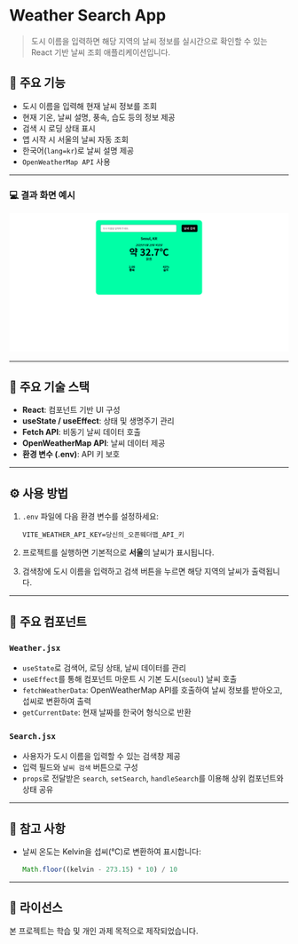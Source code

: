 # Weather Search App

> 도시 이름을 입력하면 해당 지역의 날씨 정보를 실시간으로 확인할 수 있는 React 기반 날씨 조회 애플리케이션입니다.

## 📌 주요 기능

- 도시 이름을 입력해 현재 날씨 정보를 조회
- 현재 기온, 날씨 설명, 풍속, 습도 등의 정보 제공
- 검색 시 로딩 상태 표시
- 앱 시작 시 서울의 날씨 자동 조회
- 한국어(`lang=kr`)로 날씨 설명 제공
- `OpenWeatherMap API` 사용

---
### 💻 결과 화면 예시

![결과 화면](./결과%20화면.png)

---

## 🧩 주요 기술 스택

- **React**: 컴포넌트 기반 UI 구성
- **useState / useEffect**: 상태 및 생명주기 관리
- **Fetch API**: 비동기 날씨 데이터 호출
- **OpenWeatherMap API**: 날씨 데이터 제공
- **환경 변수 (.env)**: API 키 보호

---

## ⚙️ 사용 방법

1. `.env` 파일에 다음 환경 변수를 설정하세요:

    ```env
    VITE_WEATHER_API_KEY=당신의_오픈웨더맵_API_키
    ```

2. 프로젝트를 실행하면 기본적으로 **서울**의 날씨가 표시됩니다.

3. 검색창에 도시 이름을 입력하고 검색 버튼을 누르면 해당 지역의 날씨가 출력됩니다.


---

## 📁 주요 컴포넌트

### `Weather.jsx`

- `useState`로 검색어, 로딩 상태, 날씨 데이터를 관리
- `useEffect`를 통해 컴포넌트 마운트 시 기본 도시(`seoul`) 날씨 호출
- `fetchWeatherData`: OpenWeatherMap API를 호출하여 날씨 정보를 받아오고, 섭씨로 변환하여 출력
- `getCurrentDate`: 현재 날짜를 한국어 형식으로 반환

### `Search.jsx`

- 사용자가 도시 이름을 입력할 수 있는 검색창 제공
- 입력 필드와 `날씨 검색` 버튼으로 구성
- `props`로 전달받은 `search`, `setSearch`, `handleSearch`를 이용해 상위 컴포넌트와 상태 공유

---

## 📝 참고 사항

- 날씨 온도는 Kelvin을 섭씨(℃)로 변환하여 표시합니다:

    ```js
    Math.floor((kelvin - 273.15) * 10) / 10
    ```


---

## 📄 라이선스

본 프로젝트는 학습 및 개인 과제 목적으로 제작되었습니다.